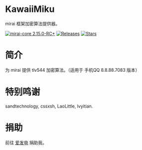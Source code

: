 # KawaiiMiku
mirai 框架加密算法提供器。

[![mirai-core 2.15.0-RC+](https://img.shields.io/badge/mirai--core-2.15.0--RC%2B-yellowgreen)](https://github.com/mamoe/mirai)
[![Releases](https://img.shields.io/github/downloads/MrXiaoM/KawaiiMiku/total?label=%E4%B8%8B%E8%BD%BD%E9%87%8F&logo=github)](https://github.com/MrXiaoM/KawaiiMiku/releases)
[![Stars](https://img.shields.io/github/stars/MrXiaoM/KawaiiMiku?label=%E6%A0%87%E6%98%9F&logo=github)](https://github.com/MrXiaoM/KawaiiMiku/stargazers)

# 简介
为 mirai 提供 tlv544 加密算法。（适用于 手机QQ 8.8.88.7083 版本）

# 特别鸣谢

sandtechnology, cssxsh, LaoLittle, lvyitian.

# 捐助

前往 [爱发电](https://afdian.net/a/mrxiaom) 捐助我。
